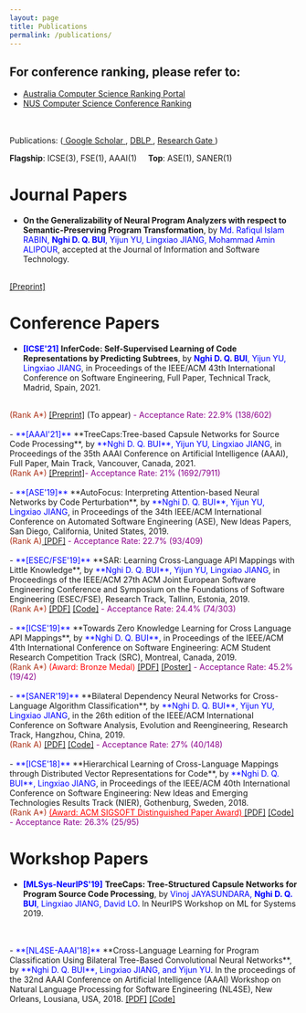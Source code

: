 ```yaml
---
layout: page
title: Publications
permalink: /publications/
---
```

## For conference ranking, please refer to: 
- <a href="http://portal.core.edu.au/conf-ranks/" target="_blank"> Australia Computer Science Ranking Portal </a>
- <a href="http://www.cs.jhu.edu/~taochen/SoC_Conference_Ranking.html" target="_blank"> NUS Computer Science Conference Ranking </a>
<br>
<br>
Publications: (<a href="https://scholar.google.com/citations?user=QwybxYsAAAAJ&hl=en" target="_blank"> Google Scholar </a>, <a href="https://dblp.uni-trier.de/pid/207/7870.html" target="_blank"> DBLP </a>, <a href="https://www.researchgate.net/profile/Nghi-Bui-2" target="_blank"> Research Gate </a>) 

**Flagship**: ICSE(3), FSE(1), AAAI(1)   &nbsp; &nbsp;    **Top**: ASE(1), SANER(1)

# Journal Papers
- **On the Generalizability of Neural Program Analyzers with respect to Semantic-Preserving Program Transformation**, by <span style="color:blue">Md. Rafiqul Islam RABIN, **Nghi D. Q. BUI**, Yijun YU, Lingxiao JIANG, Mohammad Amin ALIPOUR</span>, accepted at the Journal of Information and Software Technology.
<br>
<a href="https://arxiv.org/pdf/2008.01566.pdf" target="_blank"> [Preprint]</a>

# Conference Papers
- <span style="color:blue">**[ICSE'21]**</span> **InferCode: Self-Supervised Learning of Code Representations by Predicting Subtrees**, by <span style="color:blue">**Nghi D. Q. BUI**, Yijun YU, Lingxiao JIANG</span>, in Proceedings of the IEEE/ACM 43th International Conference on Software Engineering, Full Paper, Technical Track, Madrid, Spain, 2021.
<br>
<span style="color:#AB2F15">(Rank A*)</span> <a href="/files/ICSE_2021.pdf" target="_blank"> [Preprint]</a> (To appear) <span style="color:#8B008B">- Acceptance Rate: 22.9% (138/602)</span>
<br>
<br>
- <span style="color:blue">**[AAAI'21]**</span> **TreeCaps:Tree-based Capsule Networks for Source Code Processing**, by <span style="color:blue">**Nghi D. Q. BUI**, Yijun YU, Lingxiao JIANG</span>, in Proceedings of the 35th AAAI Conference on Artificial Intelligence (AAAI), Full Paper, Main Track, Vancouver, Canada, 2021. 
<br>
<span style="color:#AB2F15">(Rank A*)</span> <a href="https://arxiv.org/pdf/2009.09777.pdf" target="_blank"> [Preprint]</a><span style="color:#8B008B">- Acceptance Rate: 21% (1692/7911)</span>
<br>
<br>
- <span style="color:blue">**[ASE'19]**</span> **AutoFocus: Interpreting Attention-based Neural Networks by Code Perturbation**, by <span style="color:blue">**Nghi D. Q. BUI**, Yijun YU, Lingxiao JIANG</span>, in Proceedings of the 34th IEEE/ACM International Conference on Automated Software Engineering (ASE), New Ideas Papers, San Diego, California, United States, 2019.
<br>
<span style="color:#AB2F15">(Rank A)</span><a href="/files/ASE_2019_NIER.pdf" target="_blank"> [PDF]</a> <span style="color:#8B008B"> - Acceptance Rate: 22.7% (93/409)</span>
<br>
<br>
- <span style="color:blue">**[ESEC/FSE'19]**</span> **SAR: Learning Cross-Language API Mappings with Little Knowledge**, by <span style="color:blue">**Nghi D. Q. BUI**, Yijun YU, Lingxiao JIANG</span>, in Proceedings of the IEEE/ACM 27th ACM Joint European Software Engineering Conference and Symposium on the Foundations of Software Engineering (ESEC/FSE), Research Track, Tallinn, Estonia, 2019.
<br>
<span style="color:#AB2F15">(Rank A*)</span> <a href="/files/FSE_2019.pdf" target="_blank"> [PDF]</a> <a href="https://github.com/bdqnghi/SAR_API_mapping" target="_blank"> [Code]</a> <span style="color:#8B008B"> - Acceptance Rate: 24.4% (74/303) </span>
<br>
<br>
- <span style="color:blue">**[ICSE'19]**</span> **Towards Zero Knowledge Learning for Cross Language API Mappings**, by <span style="color:blue">**Nghi D. Q. BUI**</span>, in Proceedings of the IEEE/ACM 41th International Conference on Software Engineering: ACM Student Research Competition Track (SRC), Montreal, Canada, 2019.
<br>
<span style="color:#AB2F15">(Rank A*)</span>  <span style="color:red">(Award: Bronze Medal)</span> <a href="/files/ICSE_2019_SRC.pdf" target="_blank">[PDF]</a> <a href="/files/ICSE_2019_poster.pdf" target="_blank">[Poster]</a> <span style="color:#8B008B"> - Acceptance Rate: 45.2% (19/42)</span>
<br>
<br>
- <span style="color:blue">**[SANER'19]**</span> **Bilateral Dependency Neural Networks for Cross-Language Algorithm Classification**, by <span style="color:blue">**Nghi D. Q. BUI**, Yijun YU, Lingxiao JIANG</span>, in the 26th edition of the IEEE/ACM International Conference on Software Analysis, Evolution and Reengineering, Research Track, Hangzhou, China, 2019.
<br>
<span style="color:#AB2F15">(Rank A)</span> <a href="/files/SANER_2019_bilateral_dependency.pdf" target="_blank"> [PDF]</a> <a href="https://github.com/bdqnghi/bi-tbcnn" target="_blank"> [Code]</a> <span style="color:#8B008B"> - Acceptance Rate: 27% (40/148) </span>
<br>
<br>
- <span style="color:blue">**[ICSE'18]**</span> **Hierarchical Learning of Cross-Language Mappings through Distributed Vector Representations for Code**, by <span style="color:blue">**Nghi D. Q. BUI**, Lingxiao JIANG</span>, in Proceedings of the IEEE/ACM 40th International Conference on Software Engineering: New Ideas and Emerging Technologies Results Track (NIER), Gothenburg, Sweden, 2018.
<br>
<span style="color:#AB2F15">(Rank A*)</span> <a href="https://www.icse2018.org/info/awards" style="color:red" target="_blank"> (Award: ACM SIGSOFT Distinguished Paper Award) </a> <a href="/files/ICSE_2018_NIER.pdf" target="_blank"> [PDF]</a> <a href="https://github.com/bdqnghi/hierarchical-programming-language-mapping" target="_blank"> [Code]</a> <span style="color:#8B008B"> - Acceptance Rate: 26.3% (25/95)</span>

# Workshop Papers
- <span style="color:blue">**[MLSys-NeurIPS'19]**</span> **TreeCaps: Tree-Structured Capsule Networks for Program Source Code Processing**, by <span style="color:blue">Vinoj JAYASUNDARA, **Nghi D. Q. BUI**, Lingxiao JIANG, David LO</span>. In NeurIPS Workshop on ML for Systems 2019.
<br>
<br>
- <span style="color:blue">**[NL4SE-AAAI'18]**</span> **Cross-Language Learning for Program Classification Using Bilateral Tree-Based Convolutional Neural Networks**, by <span style="color:blue">**Nghi D. Q. BUI**, Lingxiao JIANG, and Yijun YU</span>. In the proceedings of the 32nd AAAI Conference on Artificial Intelligence (AAAI) Workshop on Natural Language Processing for Software Engineering (NL4SE), New Orleans, Lousiana, USA, 2018.  <a href="/files/AAAI_18_cross_language_learning.pdf" target="_blank"> [PDF]</a> <a href="https://github.com/bdqnghi/bi-tbcnn" target="_blank"> [Code]</a>

